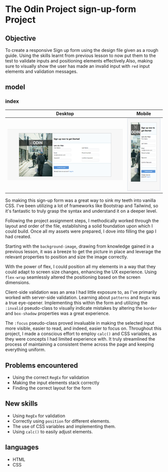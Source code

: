 # The Odin Project sign-up-form Project

## Objective
To create a responsive Sign up form using the design file given as a rough guide. Using the skills learnt from previous lesson to now put them to the test to validate inputs and positioning elements effectively.Also, making sure to visually show the user has made an invalid input with `red` input elements and validation messages.

## model 

### index
| Desktop              | Mobile         |
| ------------------------ | ---------------------- |
| ![Desktop](images/TOP-sign-up-form.png) | ![Mobile](images/TOP-sign-up-form-mobile.png)

So making this sign-up form was a great way to sink my teeth into vanilla CSS. I've been utilizing a lot of frameworks like Bootstrap and Tailwind, so it's fantastic to truly grasp the syntax and understand it on a deeper level.

Following the project assignment steps, I methodically worked through the layout and order of the file, establishing a solid foundation upon which I could build. Once all my assets were prepared, I dove into filling the gap I had created.

Starting with the `background-image`, drawing from knowledge gained in a previous lesson, it was a breeze to get the picture in place and leverage the relevant properties to position and size the image correctly.

With the power of flex, I could position all my elements in a way that they could adapt to screen size changes, enhancing the UX experience. Using `flex-wrap` seamlessly altered the positioning based on the screen dimensions.

Client-side validation was an area I had little exposure to, as I've primarily worked with server-side validation. Learning about `patterns` and `RegEx` was a true eye-opener. Implementing this within the form and utilizing the `:invalid` pseudo-class to visually indicate mistakes by altering the `border` and `box-shadow` properties was a great experience.

The `:focus` pseudo-class proved invaluable in making the selected input more visible, easier to read, and indeed, easier to focus on. Throughout this project, I made a conscious effort to employ `calc()` and CSS variables, as they were concepts I had limited experience with. It truly streamlined the process of maintaining a consistent theme across the page and keeping everything uniform.


## Problems encountered
- Using the correct `RegEx` for validation
- Making the input elements stack correctly
- Finding the correct layout for the form

## New skills
- Using `RegEx` for validation 
- Correctly using `position` for different elements.
- The use of CSS variables and implementing them.
- Using `calc()` to easily adjust elements.

## languages
- HTML
- CSS


